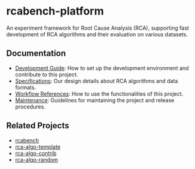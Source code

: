 # rcabench-platform

An experiment framework for Root Cause Analysis (RCA), supporting fast development of RCA algorithms and their evaluation on various datasets.

## Documentation

+ [Development Guide](./CONTRIBUTING.md): How to set up the development environment and contribute to this project.
+ [Specifications](./docs/specifications.md): Our design details about RCA algorithms and data formats.
+ [Workflow References](./docs/workflow-references.md): How to use the functionalities of this project.
+ [Maintenance](./docs/maintenance.md): Guidelines for maintaining the project and release procedures.

## Related Projects

+ [rcabench](https://github.com/LGU-SE-Internal/rcabench)
+ [rca-algo-template](https://github.com/LGU-SE-Internal/rca-algo-template)
+ [rca-algo-contrib](https://github.com/LGU-SE-Internal/rca-algo-contrib)
+ [rca-algo-random](https://github.com/LGU-SE-Internal/rca-algo-random)
